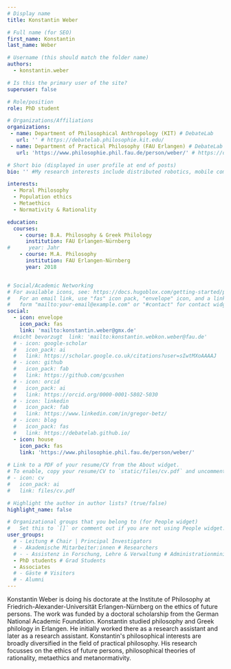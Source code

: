 ```yaml
---
# Display name
title: Konstantin Weber

# Full name (for SEO)
first_name: Konstantin
last_name: Weber

# Username (this should match the folder name)
authors:
  - konstantin.weber

# Is this the primary user of the site?
superuser: false

# Role/position
role: PhD student

# Organizations/Affiliations
organizations:
 - name: Department of Philosophical Anthropology (KIT) # DebateLab
   url: '' # https://debatelab.philosophie.kit.edu/
 - name: Department of Practical Philosophy (FAU Erlangen) # DebateLab
   url: 'https://www.philosophie.phil.fau.de/person/weber/' # https://debatelab.philosophie.kit.edu/

# Short bio (displayed in user profile at end of posts)
bio: '' #My research interests include distributed robotics, mobile computing and programmable matter.

interests:
  - Moral Philosophy
  - Population ethics
  - Metaethics
  - Normativity & Rationality

education:
  courses:
    - course: B.A. Philosophy & Greek Philology
      institution: FAU Erlangen-Nürnberg
#      year: Jahr
    - course: M.A. Philosophy
      institution: FAU Erlangen-Nürnberg
      year: 2018


# Social/Academic Networking
# For available icons, see: https://docs.hugoblox.com/getting-started/page-builder/#icons
#   For an email link, use "fas" icon pack, "envelope" icon, and a link in the
#   form "mailto:your-email@example.com" or "#contact" for contact widget.
social:
  - icon: envelope
    icon_pack: fas
    link: 'mailto:konstantin.weber@gmx.de'
  #nicht bevorzugt  link: 'mailto:konstantin.webkon.weber@fau.de'
  # - icon: google-scholar
  #   icon_pack: ai
  #   link: https://scholar.google.co.uk/citations?user=sIwtMXoAAAAJ
  # - icon: github
  #   icon_pack: fab
  #   link: https://github.com/gcushen
  # - icon: orcid
  #   icon_pack: ai
  #   link: https://orcid.org/0000-0001-5802-5030
  # - icon: linkedin
  #   icon_pack: fab
  #   link: https://www.linkedin.com/in/gregor-betz/
  # - icon: blog
  #   icon_pack: fas
  #   link: https://debatelab.github.io/    
  - icon: house
    icon_pack: fas
    link: 'https://www.philosophie.phil.fau.de/person/weber/'
  
# Link to a PDF of your resume/CV from the About widget.
# To enable, copy your resume/CV to `static/files/cv.pdf` and uncomment the lines below.
# - icon: cv
#   icon_pack: ai
#   link: files/cv.pdf

# Highlight the author in author lists? (true/false)
highlight_name: false

# Organizational groups that you belong to (for People widget)
#   Set this to `[]` or comment out if you are not using People widget.
user_groups:
  # - Leitung # Chair | Principal Investigators
  # - Akademische Mitarbeiter:innen # Researchers
  # - - Assistenz in Forschung, Lehre & Verwaltung # Administrationministration
  - PhD students # Grad Students
  - Associates 
  # - Gäste # Visitors
  # - Alumni
---
```


Konstantin Weber is doing his doctorate at the Institute of Philosophy at Friedrich-Alexander-Universität Erlangen-Nürnberg on the ethics of future persons. The work was funded by a doctoral scholarship from the German National Academic Foundation.
Konstantin studied philosophy and Greek philology in Erlangen. He initially worked there as a research assistant and later as a research assistant.
Konstantin's philosophical interests are broadly diversified in the field of practical philosophy. His research focusses on the ethics of future persons, philosophical theories of rationality, metaethics and metanormativity.